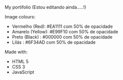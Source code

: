 My portifolio (Estou editando ainda.....!)

Image colours:

  - Vermelho (Red): #EA1111 com 50% de opacidade 
  - Amarelo (Yellow): #E99F10 com 50% de opacidade 
  - Preto (Black) : #000000 com 50% de opacidade 
  - Lilás : #6F34AD com 50% de opacidade
  


Made with:
  - HTML 5
  - CSS 3
  - JavaScript

